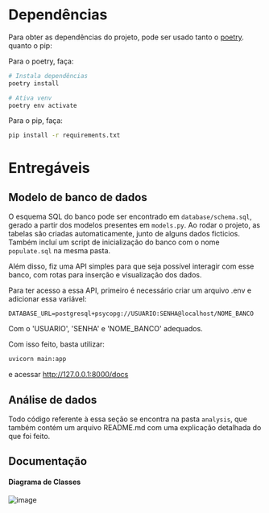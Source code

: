 
# Dependências

Para obter as dependências do projeto, pode ser usado tanto o [poetry](https://python-poetry.org/docs/#installing-with-pipx). quanto o pip:

Para o poetry, faça:
```sh
# Instala dependências
poetry install

# Ativa venv
poetry env activate
```
Para o pip, faça:
```sh
pip install -r requirements.txt
```
# Entregáveis
## Modelo de banco de dados
O esquema SQL do banco pode ser encontrado em `database/schema.sql`, gerado
a partir dos modelos presentes em `models.py`. Ao rodar o projeto, as tabelas são criadas automaticamente,
junto de alguns dados ficticios. Também incluí um script de inicialização do banco com o nome `populate.sql` na mesma pasta.
    
Além disso, fiz uma API simples para que seja possível interagir com esse banco, com rotas para inserção e visualização dos dados.

Para ter acesso a essa API, primeiro é necessário criar um arquivo .env e adicionar essa variável:
```env
DATABASE_URL=postgresql+psycopg://USUARIO:SENHA@localhost/NOME_BANCO
```
Com o 'USUARIO', 'SENHA' e 'NOME_BANCO' adequados.

Com isso feito, basta utilizar:
```sh
uvicorn main:app
```
e acessar http://127.0.0.1:8000/docs


## Análise de dados
Todo código referente à essa seção se encontra na pasta `analysis`, que também contém um arquivo README.md com uma explicação detalhada do que foi feito.

## Documentação
#### Diagrama de Classes
![image](https://github.com/user-attachments/assets/5f7ff388-c251-4d94-8103-3374323ed2bc)
